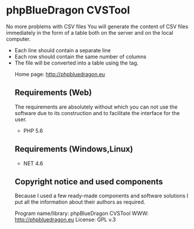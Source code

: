 # phpBlueDragon CVSTool

No more problems with CSV files
You will generate the content of CSV files immediately in the form of a table both on the server and on the local computer.
- Each line should contain a separate line
- Each row should contain the same number of columns
- The file will be converted into a table using the <table> tag.

Home page: http://phpbluedragon.eu

## Requirements (Web)

The requirements are absolutely without which you can not use the software due to its construction and to facilitate the interface for the user.

- PHP 5.6

## Requirements (Windows,Linux)

- NET 4.6

## Copyright notice and used components

Because I used a few ready-made components and software solutions I put all the information about their authors as required.

Program name/library: phpBlueDragon CVSTool
WWW: http://phpbluedragon.eu
License: GPL v.3
